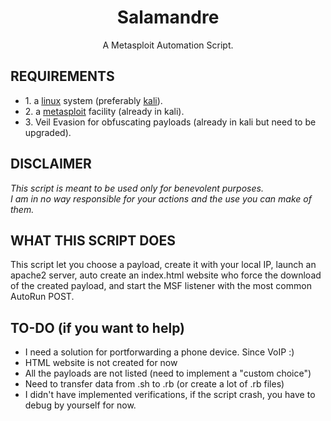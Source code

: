 <center><h1>Salamandre</h1></center>
<center>A Metasploit Automation Script.</center>
<h2>REQUIREMENTS</h2>
<ul>
<li>1. a <a href="https://cdimage.debian.org/debian-cd/current/amd64/iso-cd/debian-9.4.0-amd64-netinst.iso">linux</a> system (preferably  <a href="https://www.kali.org/downloads/">kali</a>).
<li>2. a <a href="https://www.metasploit.com/download">metasploit</a> facility (already in kali).
<li>3. Veil Evasion for obfuscating payloads (already in kali but need to be upgraded).
</ul>
<h2>DISCLAIMER</h2>
<p><i>
This script is meant to be used only for benevolent purposes.
<br>I am in no way responsible for your actions and the use you can make of them.
</i><p>
<h2>WHAT THIS SCRIPT DOES</h2>
<p>
This script let you choose a payload, create it with your local IP, launch an apache2 server, auto create an index.html website who force the download of the created payload, and start the MSF listener with the most common AutoRun POST.
</p>
<h2>TO-DO (if you want to help)</h2>
<p>
<ul>
<li> I need a solution for portforwarding a phone device. Since VoIP :)
<li> HTML website is not created for now
<li> All the payloads are not listed (need to implement a "custom choice")
<li> Need to transfer data from .sh to .rb (or create a lot of .rb files)
<li> I didn't have implemented verifications, if the script crash, you have to debug by yourself for now.
</ul>
</p>





